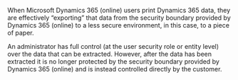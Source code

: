 When Microsoft Dynamics 365 (online) users print Dynamics 365 data, they are effectively “exporting” that data from the security boundary provided by Dynamics 365 (online) to a less secure environment, in this case, to a piece of paper.  
  
 An administrator has full control (at the user security role or entity level) over the data that can be extracted. However, after the data has been extracted it is no longer protected by the security boundary provided by Dynamics 365 (online) and is instead controlled directly by the customer.